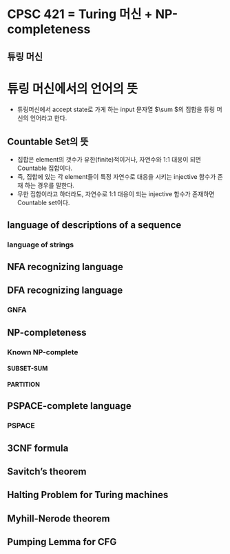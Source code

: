 # CPSC 421 = Turing 머신 + NP-completeness


## 튜링 머신
# 튜링 머신에서의 언어의 뜻
* 튜링머신에서 accept state로 가게 하는 input 문자열 $\sum $의 집합을 튜링 머신의 언어라고 한다.


## Countable Set의 뜻
* 집합은 element의 갯수가 유한(finite)적이거나, 자연수와 1:1 대응이 되면 Countable 집합이다.
* 즉, 집합에 있는 각 element들이 특정 자연수로 대응을 시키는 injective 함수가 존재 하는 경우를 말한다.
* 무한 집합이라고 하더라도, 자연수로 1:1 대응이 되는 injective 함수가 존재하면 Countable set이다.



## language of descriptions of a sequence
### language of strings

## NFA recognizing language

## DFA recognizing language
### GNFA




## NP-completeness

### Known NP-complete
#### SUBSET-SUM
#### PARTITION

## PSPACE-complete language
### PSPACE

## 3CNF formula

## Savitch’s theorem

## Halting Problem for Turing machines

## Myhill-Nerode theorem

## Pumping Lemma for CFG